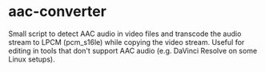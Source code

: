 # aac-converter

Small script to detect AAC audio in video files and transcode the audio stream to LPCM
(pcm_s16le) while copying the video stream. Useful for editing in tools that don't support
AAC audio (e.g. DaVinci Resolve on some Linux setups).
